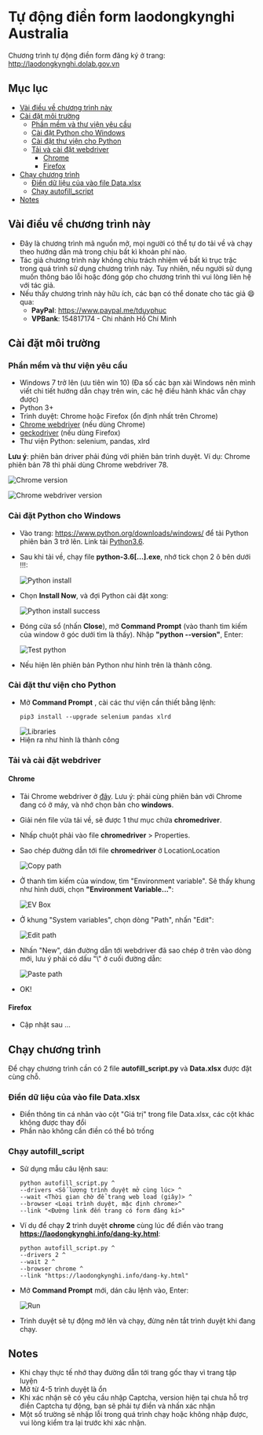 # Tự động điền form laodongkynghi Australia
Chương trình tự động điền form đăng ký ở trang: http://laodongkynghi.dolab.gov.vn

## Mục lục

* [Vài điều về chương trình này](#abouts)
* [Cài đặt môi trường](#env-setups)
  * [Phần mềm và thư viện yêu cầu](#prerequisites)
  * [Cài đặt Python cho Windows](#python-wins)
  * [Cài đặt thư viện cho Python](#python-libs)
  * [Tải và cài đặt webdriver](#webdriver)
    * [Chrome](#webdriver-chrome)
    * [Firefox](#webdriver-ff)
* [Chạy chương trình](#usage)
  * [Điền dữ liệu của vào file Data.xlsx](#fill-data)
  * [Chạy autofill_script](#run-script)
* [Notes](#notes)

<a name="abouts"></a>

## Vài điều về chương trình này
* Đây là chương trình mã nguồn mở, mọi người có thể tự do tải về và chạy theo hướng dẫn mà trong chịu bất kì khoản phí nào.
* Tác giả chương trình này không chịu trách nhiệm về bất kì trục trặc trong quá trình sử dụng chương trình này. Tuy nhiên, nếu người sử dụng muốn thông báo lỗi hoặc đóng góp cho chương trình thì vui lòng liên hệ với tác giả.
* Nếu thấy chương trình này hữu ích, các bạn có thể donate cho tác giả :smile: qua:
    * __PayPal__: https://www.paypal.me/tduyphuc
    * __VPBank__: 154817174 - Chi nhánh Hồ Chí Minh

<a name="env-setups"></a>

## Cài đặt môi trường
<a name="prerequisites"></a>

### Phần mềm và thư viện yêu cầu
* Windows 7 trở lên (ưu tiên win 10) (Đa số các bạn xài Windows nên mình viết chi tiết hướng dẫn chạy trên win, các hệ điều hành khác vẫn chạy được)
* Python 3+
* Trình duyệt: Chrome hoặc Firefox (ổn định nhất trên Chrome)
* [Chrome webdriver](https://chromedriver.chromium.org/downloads) (nếu dùng Chrome)
* [geckodriver](https://github.com/mozilla/geckodriver/releases) (nếu dùng Firefox)
* Thư viện Python: selenium, pandas, xlrd

__Lưu ý__: phiên bản driver phải đúng với phiên bản trình duyệt. Ví dụ: Chrome phiên bản 78 thì phải dùng Chrome webdriver 78.

![Chrome version](images/chrome_version.png)

![Chrome webdriver version](images/chrome_wd_version.png)

<a name="python-wins"></a>

### Cài đặt Python cho Windows
* Vào trang: https://www.python.org/downloads/windows/ để tải Python phiên bản 3 trở lên. Link tải [Python3.6](https://www.python.org/ftp/python/3.6.8/python-3.6.8-amd64.exe).
* Sau khi tải về, chạy file __python-3.6[...].exe__, nhớ tick chọn 2 ô bên dưới !!!:

    ![Python install](images/python_ins.png)
* Chọn __Install Now__, và đợi Python cài đặt xong:

    ![Python install success](images/python_ins_success.png)
* Đóng cửa sổ (nhấn __Close__), mở __Command Prompt__ (vào thanh tìm kiếm của window ở góc dưới tìm là thấy). Nhập __"python --version"__, Enter:

    ![Test python](images/test_python.png)
* Nếu hiện lên phiên bản Python như hình trên là thành công.

<a name="python-libs"></a>

### Cài đặt thư viện cho Python
* Mở __Command Prompt__ , cài các thư viện cần thiết bằng lệnh:
    ```
    pip3 install --upgrade selenium pandas xlrd
    ```
    ![Libraries](images/libraries.png)
* Hiện ra như hình là thành công

<a name="webdriver"></a>

### Tải và cài đặt webdriver

<a name="webdriver-chrome"></a>

#### Chrome
* Tải Chrome webdriver ở [đây](https://chromedriver.chromium.org/downloads). Lưu ý: phải cùng phiên bản với Chrome đang có ở máy, và nhớ chọn bản cho __windows__.
* Giải nén file vừa tải về, sẽ được 1 thư mục chứa __chromedriver__.
* Nhấp chuột phải vào file __chromedriver__ > Properties.
* Sao chép đường dẫn tới file __chromedriver__ ở LocationLocation

    ![Copy path](images/copy_path.png)

* Ở thanh tìm kiếm của window, tìm "Environment variable". Sẽ thấy khung như hình dưới, chọn __"Environment Variable..."__:

    ![EV Box](images/ev_box.png)
* Ở khung "System variables", chọn dòng "Path", nhấn "Edit":
    
    ![Edit path](images/edit_path.png)
* Nhấn "New", dán đường dẫn tới webdriver đã sao chép ở trên vào dòng mới, lưu ý phải có dấu "\\" ở cuối đường dẫn:

    ![Paste path](images/paste_path.png)
* OK!

<a name="webdriver-ff"></a>

#### Firefox
* Cập nhật sau ...

<a name="usage"></a>

## Chạy chương trình
Để chạy chương trình cần có 2 file __autofill_script.py__ và __Data.xlsx__ được đặt cùng chỗ.

<a name="fill-data"></a>

### Điền dữ liệu của vào file Data.xlsx
* Điền thông tin cá nhân vào cột "Giá trị" trong file Data.xlsx, các cột khác không được thay đổi
* Phần nào không cần điền có thể bỏ trống

<a name="run-script"></a>

### Chạy autofill_script
* Sử dụng mẫu câu lệnh sau:
    ```
    python autofill_script.py ^
    --drivers <Số lượng trình duyệt mở cùng lúc> ^
    --wait <Thời gian chờ để trang web load (giây)> ^
    --browser <Loại trình duyệt, mặc định chrome>^
    --link "<Đường link đến trang có form đăng kí>"
    ```
* Ví dụ để chạy __2__ trình duyệt __chrome__ cùng lúc để điền vào trang __https://laodongkynghi.info/dang-ky.html__:
    ```
    python autofill_script.py ^
    --drivers 2 ^
    --wait 2 ^
    --browser chrome ^
    --link "https://laodongkynghi.info/dang-ky.html"
    ```
* Mở __Command Prompt__ mới, dán câu lệnh vào, Enter:

    ![Run](images/run.png)

* Trình duyệt sẽ tự động mở lên và chạy, đừng nên tắt trình duyệt khi đang chạy.

<a name="notes"></a>

## Notes
* Khi chạy thực tế nhớ thay đường dẫn tới trang gốc thay vì trang tập luyện
* Mở từ 4-5 trình duyệt là ổn
* Khi xác nhận sẽ có yêu cầu nhập Captcha, version hiện tại chưa hỗ trợ điền Captcha tự động, bạn sẽ phải tự điền và nhấn xác nhận
* Một số trường sẽ nhập lỗi trong quá trình chạy hoặc không nhập được, vui lòng kiểm tra lại trước khi xác nhận.

